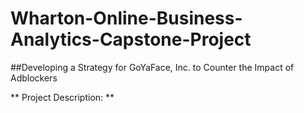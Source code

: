 # Wharton-Online-Business-Analytics-Capstone-Project
##Developing a Strategy for GoYaFace, Inc. to Counter the Impact of Adblockers

** Project Description: **
